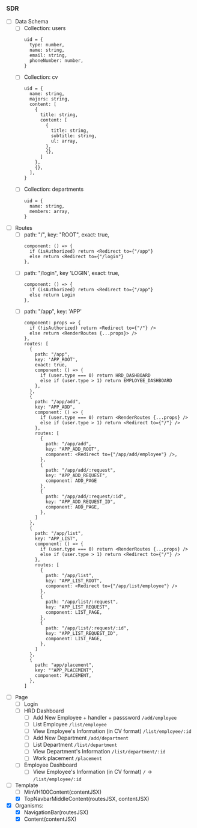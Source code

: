 ### SDR
- [ ] Data Schema
  - [ ] Collection: users
    ```
    uid = {
      type: number,
      name: string,
      email: string,
      phoneNumber: number,
    }
    ```
  - [ ] Collection: cv
    ```
    uid = {
      name: string,
      majors: string,
      content: [
        {
          title: string,
          content: [
            {
              title: string,
              subtitle: string,
              ul: array,
            },
            {},
          ]
        },
        {},
      ],
    }
    ```
  - [ ] Collection: departments
    ```
    uid = {
      name: string,
      members: array,
    }
    ```
- [ ] Routes
  - [ ] path: "/", key: "ROOT", exact: true,
    ```
    component: () => {
      if (isAuthorized) return <Redirect to={"/app"}
      else return <Redirect to={"/login"}
    },
    ```
  - [ ] path: "/login", key 'LOGIN', exact: true,
    ```
    component: () => {
      if (isAuthorized) return <Redirect to={"/app"}
      else return Login
    },
    ```
  - [ ] path: "/app", key: 'APP'
    ```
    component: props => {
      if (!isAuthorized) return <Redirect to={"/"} />
      else return <RenderRoutes {...props}> />
    },
    routes: [
      {
        path: "/app",
        key: 'APP_ROOT',
        exact: true,
        component: () => {
          if (user.type === 0) return HRD_DASHBOARD
          else if (user.type > 1) return EMPLOYEE_DASHBOARD
        },
      },
      {
        path: "/app/add",
        key: "APP_ADD",
        component: () => {
          if (user.type === 0) return <RenderRoutes {...props} />
          else if (user.type > 1) return <Redirect to={"/"} />
        },
        routes: [
          {
            path: "/app/add",
            key: "APP_ADD_ROOT",
            component: <Redirect to={"/app/add/employee"} />,
          },
          {
            path: "/app/add/:request",
            key: "APP_ADD_REQUEST",
            component: ADD_PAGE
          },
          {
            path: "/app/add/:request/:id",
            key: "APP_ADD_REQUEST_ID",
            component: ADD_PAGE,
          },
        ]
      },
      {
        path: "/app/list",
        key: "APP_LIST",
        component: () => {
          if (user.type === 0) return <RenderRoutes {...props} />
          else if (user.type > 1) return <Redirect to={"/"} />
        },
        routes: [
          {
            path: "/app/list",
            key: "APP_LIST_ROOT",
            component: <Redirect to={"/app/list/employee"} />
          },
          {
            path: "/app/list/:request",
            key: "APP_LIST_REQUEST",
            component: LIST_PAGE,
          },
          {
            path: "/app/list/:request/:id",
            key: "APP_LIST_REQUEST_ID",
            component: LIST_PAGE,
          },
        ]
      },
      {
        path: "app/placement",
        key: ""APP_PLACEMENT",
        component: PLACEMENT,
      },
    ]
    ```
- [ ] Page
  - [ ] Login
  - [ ] HRD Dashboard
    - [ ] Add New Employee + handler + passsword `/add/employee`
    - [ ] List Employee `/list/employee`
    - [ ] View Employee's Information (in CV format) `/list/employee/:id`
    - [ ] Add New Department `/add/department`
    - [ ] List Department `/list/department`
    - [ ] View Department's Information `/list/department/:id`
    - [ ] Work placement `/placement`
  - [ ] Employee Dashboard
    - [ ] View Employee's Information (in CV format) `/` -> `/list/employee/:id`
- [ ] Template
  - [ ] MinVH100Content(contentJSX)
  - [x] TopNavbarMiddleContent(routesJSX, contentJSX)
- [x] Organisms:
  - [x] NavigationBar(routesJSX)
  - [x] Content(contentJSX)